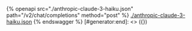 [#generator:start]: <> ({ "template": "openapi" })
{% openapi src="./anthropic-claude-3-haiku.json" path="/v2/chat/completions" method="post" %}
[./anthropic-claude-3-haiku.json](./anthropic-claude-3-haiku.json)
{% endswagger %}
[#generator:end]: <> ({})
